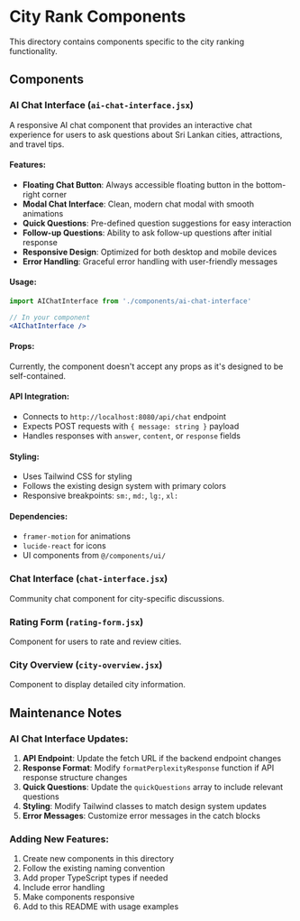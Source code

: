 # City Rank Components

This directory contains components specific to the city ranking functionality.

## Components

### AI Chat Interface (`ai-chat-interface.jsx`)

A responsive AI chat component that provides an interactive chat experience for users to ask questions about Sri Lankan cities, attractions, and travel tips.

#### Features:
- **Floating Chat Button**: Always accessible floating button in the bottom-right corner
- **Modal Chat Interface**: Clean, modern chat modal with smooth animations
- **Quick Questions**: Pre-defined question suggestions for easy interaction
- **Follow-up Questions**: Ability to ask follow-up questions after initial response
- **Responsive Design**: Optimized for both desktop and mobile devices
- **Error Handling**: Graceful error handling with user-friendly messages

#### Usage:
```jsx
import AIChatInterface from './components/ai-chat-interface'

// In your component
<AIChatInterface />
```

#### Props:
Currently, the component doesn't accept any props as it's designed to be self-contained.

#### API Integration:
- Connects to `http://localhost:8080/api/chat` endpoint
- Expects POST requests with `{ message: string }` payload
- Handles responses with `answer`, `content`, or `response` fields

#### Styling:
- Uses Tailwind CSS for styling
- Follows the existing design system with primary colors
- Responsive breakpoints: `sm:`, `md:`, `lg:`, `xl:`

#### Dependencies:
- `framer-motion` for animations
- `lucide-react` for icons
- UI components from `@/components/ui/`

### Chat Interface (`chat-interface.jsx`)

Community chat component for city-specific discussions.

### Rating Form (`rating-form.jsx`)

Component for users to rate and review cities.

### City Overview (`city-overview.jsx`)

Component to display detailed city information.

## Maintenance Notes

### AI Chat Interface Updates:
1. **API Endpoint**: Update the fetch URL if the backend endpoint changes
2. **Response Format**: Modify `formatPerplexityResponse` function if API response structure changes
3. **Quick Questions**: Update the `quickQuestions` array to include relevant questions
4. **Styling**: Modify Tailwind classes to match design system updates
5. **Error Messages**: Customize error messages in the catch blocks

### Adding New Features:
1. Create new components in this directory
2. Follow the existing naming convention
3. Add proper TypeScript types if needed
4. Include error handling
5. Make components responsive
6. Add to this README with usage examples

